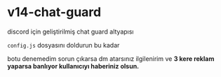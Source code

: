# v14-chat-guard
discord için geliştirilmiş chat guard altyapısı

``config.js`` dosyasını doldurun bu kadar

botu denemedim sorun çıkarsa dm atarsınız ilgilenirim ve **3 kere reklam yaparsa banlıyor kullanıcıyı haberiniz olsun.**
